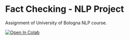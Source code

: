 # Fact Checking - NLP Project

Assignment of University of Bologna NLP course.

[![Open In Colab](https://colab.research.google.com/assets/colab-badge.svg)](https://colab.research.google.com/github/younik/fact-checking/blob/main/fact-checking/Assignment_2.ipynb)
